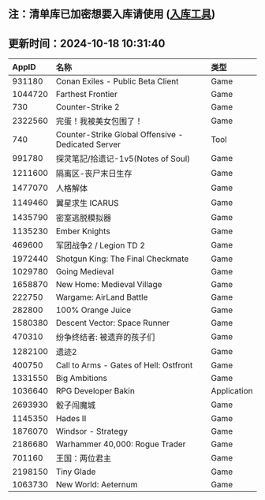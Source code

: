## 注：清单库已加密想要入库请使用 ([入库工具](https://github.com/BlankTMing/ManifestAutoUpdate/releases))

## 更新时间：2024-10-18 10:31:40
| AppID | 名称 | 类型  |
| :-------------------- | :----------------------------- | :----------- |
| 931180 | Conan Exiles - Public Beta Client| Game |
| 1044720 | Farthest Frontier| Game |
| 730 | Counter-Strike 2| Game |
| 2322560 | 完蛋！我被美女包围了！| Game |
| 740 | Counter-Strike Global Offensive - Dedicated Server| Tool |
| 991780 | 探灵笔記/拾遗记-1v5(Notes of Soul)| Game |
| 1211600 | 隔离区-丧尸末日生存| Game |
| 1477070 | 人格解体| Game |
| 1149460 | 翼星求生 ICARUS| Game |
| 1435790 | 密室逃脱模拟器| Game |
| 1135230 | Ember Knights| Game |
| 469600 | 军团战争2 / Legion TD 2| Game |
| 1972440 | Shotgun King: The Final Checkmate| Game |
| 1029780 | Going Medieval| Game |
| 1658870 | New Home: Medieval Village| Game |
| 222750 | Wargame: AirLand Battle| Game |
| 282800 | 100% Orange Juice| Game |
| 1580380 | Descent Vector: Space Runner| Game |
| 470310 | 纷争终结者: 被遗弃的孩子们| Game |
| 1282100 | 遗迹2| Game |
| 400750 | Call to Arms - Gates of Hell: Ostfront| Game |
| 1331550 | Big Ambitions| Game |
| 1036640 | RPG Developer Bakin| Application |
| 2693930 | 骰子闯魔城| Game |
| 1145350 | Hades II| Game |
| 1876070 | Windsor - Strategy| Game |
| 2186680 | Warhammer 40,000: Rogue Trader| Game |
| 701160 | 王国：两位君主| Game |
| 2198150 | Tiny Glade| Game |
| 1063730 | New World: Aeternum| Game |
